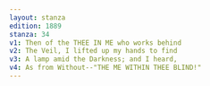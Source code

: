 ```yaml
---
layout: stanza
edition: 1889
stanza: 34
v1: Then of the THEE IN ME who works behind
v2: The Veil, I lifted up my hands to find
v3: A lamp amid the Darkness; and I heard,
v4: As from Without--"THE ME WITHIN THEE BLIND!"
---
```

